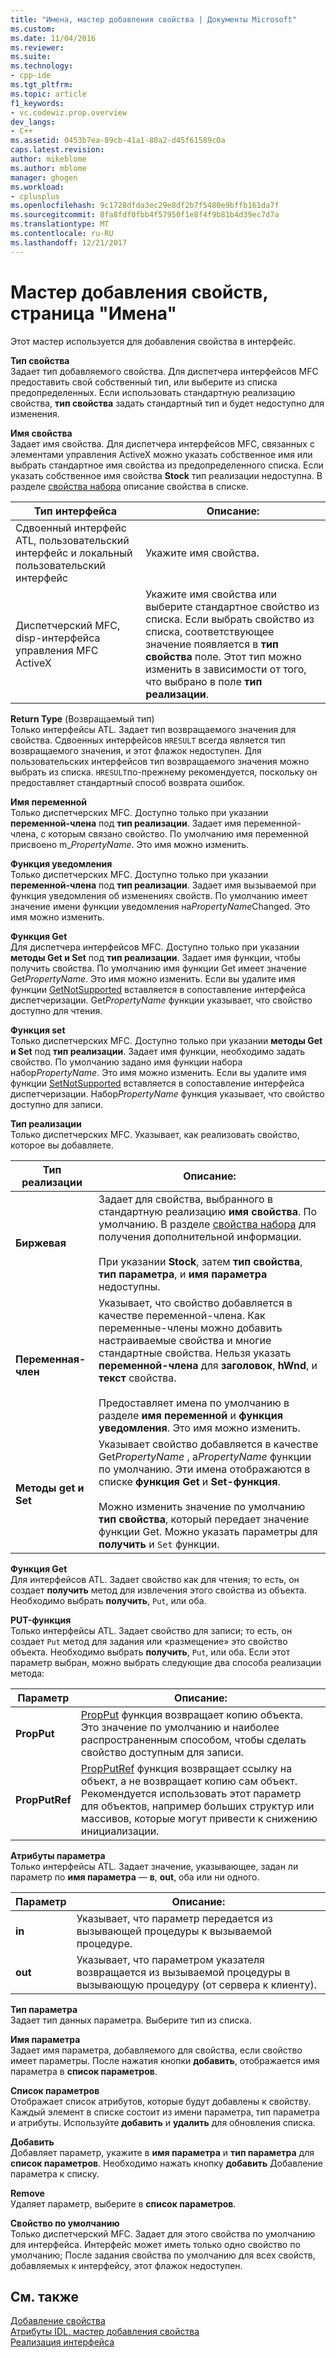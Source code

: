 ```yaml
---
title: "Имена, мастер добавления свойства | Документы Microsoft"
ms.custom: 
ms.date: 11/04/2016
ms.reviewer: 
ms.suite: 
ms.technology:
- cpp-ide
ms.tgt_pltfrm: 
ms.topic: article
f1_keywords:
- vc.codewiz.prop.overview
dev_langs:
- C++
ms.assetid: 0453b7ea-89cb-41a1-80a2-d45f61589c0a
caps.latest.revision: 
author: mikeblome
ms.author: mblome
manager: ghogen
ms.workload:
- cplusplus
ms.openlocfilehash: 9c1728dfda3ec29e8df2b7f5480e9bffb161da7f
ms.sourcegitcommit: 8fa8fdf0fbb4f57950f1e8f4f9b81b4d39ec7d7a
ms.translationtype: MT
ms.contentlocale: ru-RU
ms.lasthandoff: 12/21/2017
---
```

# <a name="names-add-property-wizard"></a>Мастер добавления свойств, страница "Имена"
Этот мастер используется для добавления свойства в интерфейс.  
  
 **Тип свойства**  
 Задает тип добавляемого свойства. Для диспетчера интерфейсов MFC предоставить свой собственный тип, или выберите из списка предопределенных. Если использовать стандартную реализацию свойства, **тип свойства** задать стандартный тип и будет недоступно для изменения.  
  
 **Имя свойства**  
 Задает имя свойства. Для диспетчера интерфейсов MFC, связанных с элементами управления ActiveX можно указать собственное имя или выбрать стандартное имя свойства из предопределенного списка. Если указать собственное имя свойства **Stock** тип реализации недоступна. В разделе [свойства набора](../ide/stock-properties.md) описание свойства в списке.  
  
|Тип интерфейса|Описание:|  
|--------------------|-----------------|  
|Сдвоенный интерфейс ATL, пользовательский интерфейс и локальный пользовательский интерфейс|Укажите имя свойства.|  
|Диспетчерский MFC, disp-интерфейса управления MFC ActiveX|Укажите имя свойства или выберите стандартное свойство из списка. Если выбрать свойство из списка, соответствующее значение появляется в **тип свойства** поле. Этот тип можно изменить в зависимости от того, что выбрано в поле **тип реализации**.|  
  
 **Return Type** (Возвращаемый тип)  
 Только интерфейсы ATL. Задает тип возвращаемого значения для свойства. Сдвоенных интерфейсов `HRESULT` всегда является тип возвращаемого значения, и этот флажок недоступен. Для пользовательских интерфейсов тип возвращаемого значения можно выбрать из списка. `HRESULT`по-прежнему рекомендуется, поскольку он предоставляет стандартный способ возврата ошибок.  
  
 **Имя переменной**  
 Только диспетчерских MFC. Доступно только при указании **переменной-члена** под **тип реализации**. Задает имя переменной-члена, с которым связано свойство. По умолчанию имя переменной присвоено m_*PropertyName*. Это имя можно изменить.  
  
 **Функция уведомления**  
 Только диспетчерских MFC. Доступно только при указании **переменной-члена** под **тип реализации**. Задает имя вызываемой при функция уведомления об изменениях свойств. По умолчанию имеет значение имени функции уведомления на*PropertyName*Changed. Это имя можно изменить.  
  
 **Функция Get**  
 Для диспетчера интерфейсов MFC. Доступно только при указании **методы Get и Set** под **тип реализации**. Задает имя функции, чтобы получить свойства. По умолчанию имя функции Get имеет значение Get*PropertyName*. Это имя можно изменить. Если вы удалите имя функции [GetNotSupported](../mfc/reference/colecontrol-class.md#getnotsupported) вставляется в сопоставление интерфейса диспетчеризации. Get*PropertyName* функции указывает, что свойство доступно для чтения.  
  
 **Функция set**  
 Только диспетчерских MFC. Доступно только при указании **методы Get и Set** под **тип реализации**. Задает имя функции, необходимо задать свойство. По умолчанию задано имя функции набора набор*PropertyName*. Это имя можно изменить. Если вы удалите имя функции [SetNotSupported](../mfc/reference/colecontrol-class.md#setnotsupported) вставляется в сопоставление интерфейса диспетчеризации. Набор*PropertyName* функция указывает, что свойство доступно для записи.  
  
 **Тип реализации**  
 Только диспетчерских MFC. Указывает, как реализовать свойство, которое вы добавляете.  
  
|Тип реализации|Описание:|  
|-------------------------|-----------------|  
|**Биржевая**|Задает для свойства, выбранного в стандартную реализацию **имя свойства**. По умолчанию. В разделе [свойства набора](../ide/stock-properties.md) для получения дополнительной информации.<br /><br /> При указании **Stock**, затем **тип свойства**, **тип параметра**, и **имя параметра** недоступны.|  
|**Переменная-член**|Указывает, что свойство добавляется в качестве переменной-члена. Как переменные-члены можно добавить настраиваемые свойства и многие стандартные свойства. Нельзя указать **переменной-члена** для **заголовок**, **hWnd**, и **текст** свойства.<br /><br /> Предоставляет имена по умолчанию в разделе **имя переменной** и **функция уведомления**. Это имя можно изменить.|  
|**Методы get и Set**|Указывает свойство добавляется в качестве Get*PropertyName* , а*PropertyName* функции по умолчанию. Эти имена отображаются в списке **функция Get** и **Set-функция**.<br /><br /> Можно изменить значение по умолчанию **тип свойства**, который передает значение функции Get. Можно указать параметры для **получить** и `Set` функции.|  
  
 **Функция Get**  
 Для интерфейсов ATL. Задает свойство как для чтения; то есть, он создает **получить** метод для извлечения этого свойства из объекта. Необходимо выбрать **получить**, `Put`, или оба.  
  
 **PUT-функция**  
 Только интерфейсы ATL. Задает свойство для записи; то есть, он создает `Put` метод для задания или «размещение» это свойство объекта. Необходимо выбрать **получить**, `Put`, или оба. Если этот параметр выбран, можно выбрать следующие два способа реализации метода:  
  
|Параметр|Описание:|  
|------------|-----------------|  
|**PropPut**|[PropPut](../windows/propput.md) функция возвращает копию объекта. Это значение по умолчанию и наиболее распространенным способом, чтобы сделать свойство доступным для записи.|  
|**PropPutRef**|[PropPutRef](../windows/propputref.md) функция возвращает ссылку на объект, а не возвращает копию сам объект. Рекомендуется использовать этот параметр для объектов, например больших структур или массивов, которые могут привести к снижению инициализации.|  
  
 **Атрибуты параметра**  
 Только интерфейсы ATL. Задает значение, указывающее, задан ли параметр по **имя параметра** — **в**, **out**, оба или ни одного.  
  
|Параметр|Описание:|  
|------------|-----------------|  
|**in**|Указывает, что параметр передается из вызывающей процедуры к вызываемой процедуре.|  
|**out**|Указывает, что параметром указателя возвращается из вызываемой процедуры в вызывающую процедуру (от сервера к клиенту).|  
  
 **Тип параметра**  
 Задает тип данных параметра. Выберите тип из списка.  
  
 **Имя параметра**  
 Задает имя параметра, добавляемого для свойства, если свойство имеет параметры. После нажатия кнопки **добавить**, отображается имя параметра в **список параметров**.  
  
 **Список параметров**  
 Отображает список атрибутов, которые будут добавлены к свойству. Каждый элемент в списке состоит из имени параметра, тип параметра и атрибуты. Используйте **добавить** и **удалить** для обновления списка.  
  
 **Добавить**  
 Добавляет параметр, укажите в **имя параметра** и **тип параметра** для **список параметров**. Необходимо нажать кнопку **добавить** Добавление параметра к списку.  
  
 **Remove**  
 Удаляет параметр, выберите в **список параметров**.  
  
 **Свойство по умолчанию**  
 Только диспетчерский MFC. Задает для этого свойства по умолчанию для интерфейса. Интерфейс может иметь только одно свойство по умолчанию; После задания свойства по умолчанию для всех свойств, добавляемых к интерфейсу, этот флажок недоступен.  
  
## <a name="see-also"></a>См. также  
 [Добавление свойства](../ide/adding-a-property-visual-cpp.md)   
 [Атрибуты IDL, мастер добавления свойства](../ide/idl-attributes-add-property-wizard.md)   
 [Реализация интерфейса](../ide/implementing-an-interface-visual-cpp.md)